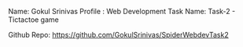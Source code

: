 Name: Gokul Srinivas
Profile : Web Development
Task Name: Task-2 - Tictactoe game

Github Repo: https://github.com/GokulSrinivas/SpiderWebdevTask2

